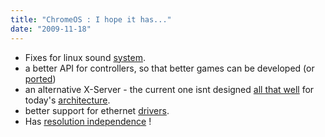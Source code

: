 ```yaml
---
title: "ChromeOS : I hope it has..."
date: "2009-11-18"
---
```


- Fixes for linux sound [system](http://linuxplumbersconf.org/2009/slides/Paul-Davis-lpc2009.pdf).
- a better API for controllers, so that better games can be developed (or [ported](http://braid-game.com/news/?p=364))
- an alternative X-Server - the current one isnt designed [all that well](http://www.art.net/~hopkins/Don/unix-haters/x-windows/disaster.html) for today's [architecture](http://tech.slashdot.org/story/09/11/03/1334203/X11-Chrome-Reportedly-Outperforms-Windows-and-Mac-Versions).
- better support for ethernet [drivers](https://bugs.launchpad.net/ubuntu/+bug/435244).
- Has [resolution independence](http://en.wikipedia.org/wiki/Resolution_independence) !
